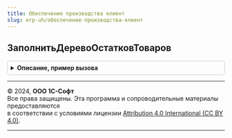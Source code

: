 ```yaml
---
title: Обеспечение производства клиент
slug: erp-uh/обеспечение-производства-клиент
---
```



## ЗаполнитьДеревоОстатковТоваров
<details style="margin: 1em 0; padding: 0.5em; border: 1px solid #ccc; border-radius: 6px;">

<summary style="font-weight: bold; cursor: pointer;">Описание, пример вызова</summary>

```bsl

// Процедура заполнения дерева ОстаткиПоСкладам в формах
//
// Параметры:
//  Форма - см. Обработка.ДеревоРесурсныхСпецификаций.Форма.Форма
//  ДанныеОНоменклатуре - Структура - информация о номенклатуре и характеристике:
//  * Номенклатура - СправочникСсылка.Номенклатура	- номенклатура
//  * Характеристика - СправочникСсылка.ХарактеристикиНоменклатуры - характеристика номенклатуры
//
Процедура ЗаполнитьДеревоОстатковТоваров(Форма, ДанныеОНоменклатуре) Экспорт
```

Пример вызова
```bsl
ОбеспечениеПроизводстваКлиент.ЗаполнитьДеревоОстатковТоваров(Форма, ДанныеОНоменклатуре) 
```
</details>

---

© 2024, **ООО 1С-Софт**  
Все права защищены. Эта программа и сопроводительные материалы предоставляются  
в соответствии с условиями лицензии [Attribution 4.0 International (CC BY 4.0)](https://creativecommons.org/licenses/by/4.0/legalcode).

---
